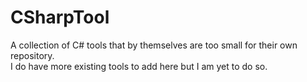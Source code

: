 # CSharpTool
A collection of C# tools that by themselves are too small for their own repository.  
I do have more existing tools to add here but I am yet to do so.